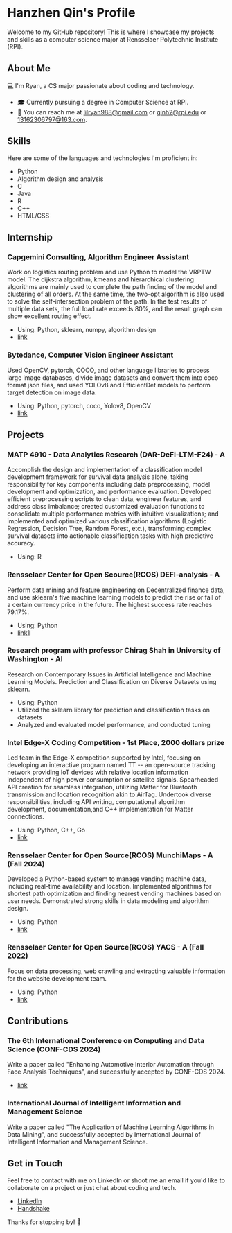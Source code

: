 # Hanzhen Qin's Profile

Welcome to my GitHub repository! This is where I showcase my projects and skills as a computer science major at Rensselaer Polytechnic Institute (RPI).

## About Me

💻 I'm Ryan, a CS major passionate about coding and technology.

- 🎓 Currently pursuing a degree in Computer Science at RPI.
- 📧 You can reach me at lilryan988@gmail.com or qinh2@rpi.edu or 13162306797@163.com.

## Skills

Here are some of the languages and technologies I'm proficient in:

- Python
- Algorithm design and analysis
- C
- Java
- R
- C++
- HTML/CSS

## Internship

### Capgemini Consulting, Algorithm Engineer Assistant
Work on logistics routing problem and use Python to model the VRPTW model. The dijkstra 
algorithm, kmeans and hierarchical clustering algorithms are mainly used to complete the 
path finding of the model and clustering of all orders. At the same time, the two-opt algorithm 
is also used to solve the self-intersection problem of the path. In the test results of multiple 
data sets, the full load rate exceeds 80%, and the result graph can show excellent routing 
effect.
- Using: Python, sklearn, numpy, algorithm design
- [link](https://github.com/RyanLIL-XwX/VRPTW_algo/tree/main/model/dijkstra)

### Bytedance, Computer Vision Engineer Assistant
Used OpenCV, pytorch, COCO, and other language libraries to process large image databases, divide 
image datasets and convert them into coco format json files, and used YOLOv8 and EfficientDet models to
 perform target detection on image data.
 - Using: Python, pytorch, coco, Yolov8, OpenCV
 - [link](https://github.com/RyanLIL-XwX/bytedance_intern/tree/main)

## Projects

### MATP 4910 - Data Analytics Research (DAR-DeFi-LTM-F24) - A

Accomplish the design and implementation of a classification model development framework for survival data analysis alone, taking 
responsibility for key components including data preprocessing, model development and optimization, and performance evaluation. Developed efficient preprocessing scripts to clean data, engineer features, and address class imbalance; created customized 
evaluation functions to consolidate multiple performance metrics with intuitive visualizations; and implemented and optimized various classification algorithms (Logistic Regression, Decision Tree, Random Forest, etc.), transforming complex survival datasets into 
actionable classification tasks with high predictive accuracy.
- Using: R

### Rensselaer Center for Open Scource(RCOS) DEFI-analysis - A

Perform data mining and feature engineering on Decentralized finance data, and use sklearn's five machine learning models to predict the rise or fall of a certain currency price in the future. The highest success rate reaches 79.17%.
- Using: Python
- [link1](https://github.com/2281469043/DeFi-Analysis/tree/main/src/qinh2)

### Research program with professor Chirag Shah in University of Washington - AI

Research on Contemporary Issues in Artificial Intelligence and Machine Learning Models. 
Prediction and Classification on Diverse Datasets using sklearn.
- Using: Python
- Utilized the sklearn library for prediction and classification tasks on datasets
- Analyzed and evaluated model performance, and conducted tuning

### Intel Edge-X Coding Competition - 1st Place, 2000 dollars prize

Led team in the Edge-X competition supported by Intel, focusing on developing an interactive program 
named TT -- an open-source tracking network providing IoT devices with relative location information 
independent of high power consumption or satellite signals. Spearheaded API creation for seamless 
integration, utilizing Matter for Bluetooth transmission and location recognition akin to AirTag. Undertook 
diverse responsibilities, including API writing, computational algorithm development, documentation,and C++
implementation for Matter connections.
- Using: Python, C++, Go
- [link](https://github.com/Yixuan-Shen/TT)

### Rensselaer Center for Open Source(RCOS) MunchiMaps - A (Fall 2024)

Developed a Python-based system to manage vending machine data, including real-time availability and 
location. Implemented algorithms for shortest path optimization and finding nearest vending machines based 
on user needs. Demonstrated strong skills in data modeling and algorithm design.
- Using: Python
- [link](https://github.com/RyanLIL-XwX/MunchiMaps_algorithm/tree/main/algorithm)

### Rensselaer Center for Open Source(RCOS) YACS - A (Fall 2022)
Focus on data processing, web crawling and extracting valuable information for the website 
development team.
- Using: Python
- [link](https://github.com/RyanLIL-XwX/RCOS1)

## Contributions

### The 6th International Conference on Computing and Data Science (CONF-CDS 2024)

Write a paper called "Enhancing Automotive Interior Automation through Face Analysis Techniques", and 
successfully accepted by CONF-CDS 2024.
- [link](https://www.confcds.org)

### International Journal of Intelligent Information and Management Science

Write a paper called "The Application of Machine Learning Algorithms in Data Mining", and successfully 
accepted by International Journal of Intelligent Information and Management Science.

## Get in Touch

Feel free to contact with me on LinkedIn or shoot me an email if you'd like to collaborate on a project or just chat about coding and tech.
- [LinkedIn](https://www.linkedin.com/in/hanzhenqin86/)
- [Handshake](https://app.joinhandshake.com/stu/users/33579174)

Thanks for stopping by! 🚀
